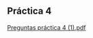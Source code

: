 ## Práctica 4


[Preguntas práctica 4 (1).pdf](https://github.com/FranciscoAlejandroArganis/concurrente-2022-2-practica-4/files/8691437/Preguntas.practica.4.1.pdf)


